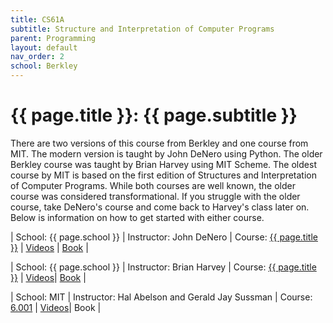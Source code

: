 ```yaml
---
title: CS61A
subtitle: Structure and Interpretation of Computer Programs
parent: Programming
layout: default
nav_order: 2
school: Berkley
---
```


# {{ page.title }}: {{ page.subtitle }}

There are two versions of this course from Berkley and one course from MIT. The modern version is taught by John DeNero using Python. The older Berkley course was taught by Brian Harvey using MIT Scheme. The oldest course by MIT is based on the first edition of Structures and Interpretation of Computer Programs. While both courses are well known, the older course was considered transformational. If you struggle with the older course, take DeNero's course and come back to Harvey's class later on. Below is information on how to get started with either course.

| School: {{ page.school }} | Instructor: John DeNero | Course: [{{ page.title }}](https://cs61a.org/) | [Videos](https://www.youtube.com/@JohnDeNero/playlists) | [Book](https://www.composingprograms.com/) |

| School: {{ page.school }} | Instructor: Brian Harvey | Course: [{{ page.title }}](https://archive.org/details/ucberkeley-webcast-PL3E89002AA9B9879E?sort=title) | [Videos](https://archive.org/details/ucberkeley-webcast-PL3E89002AA9B9879E?sort=title)| [Book](https://web.mit.edu/6.001/6.037/sicp.pdf) |

| School: MIT | Instructor: Hal Abelson and Gerald Jay Sussman | Course: [6.001](https://ocw.mit.edu/courses/6-001-structure-and-interpretation-of-computer-programs-spring-2005/video_galleries/video-lectures/) | [Videos](https://ocw.mit.edu/courses/6-001-structure-and-interpretation-of-computer-programs-spring-2005/video_galleries/video-lectures/)| Book |

